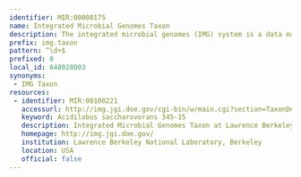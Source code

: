 ```yaml
---
identifier: MIR:00000175
name: Integrated Microbial Genomes Taxon
description: The integrated microbial genomes (IMG) system is a data management, analysis and annotation platform for all publicly available genomes. IMG contains both draft and complete JGI (DoE Joint Genome Institute) microbial genomes integrated with all other publicly available genomes from all three domains of life, together with a large number of plasmids and viruses. This datatype refers to taxon information.
prefix: img.taxon
pattern: ^\d+$
prefixed: 0
local_id: 648028003
synonyms:
 - IMG Taxon
resources:
 - identifier: MIR:00100221
   accessurl: http://img.jgi.doe.gov/cgi-bin/w/main.cgi?section=TaxonDetail&taxon_oid=${lid}
   keyword: Acidilobus saccharovorans 345-15
   description: Integrated Microbial Genomes Taxon at Lawrence Berkeley National Laboratory
   homepage: http://img.jgi.doe.gov/
   institution: Lawrence Berkeley National Laboratory, Berkeley
   location: USA
   official: false
---
```

